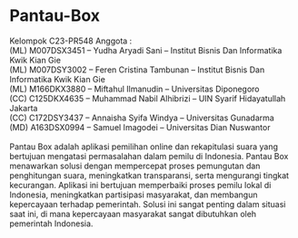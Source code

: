 # Pantau-Box
Kelompok C23-PR548 Anggota :
<br>(ML) M007DSX3451 – Yudha Aryadi Sani – Institut Bisnis Dan Informatika Kwik Kian Gie
<br>(ML) M007DSY3002 – Feren Cristina Tambunan – Institut Bisnis Dan Informatika Kwik Kian Gie
<br>(ML) M166DKX3880 – Miftahul Ilmanudin – Universitas Diponegoro
<br>(CC) C125DKX4635 – Muhammad Nabil Alhibrizi – UIN Syarif Hidayatullah Jakarta
<br>(CC) C172DSY3437 – Annaisha Syifa Windya – Universitas Gunadarma
<br>(MD) A163DSX0994 – Samuel Imagodei – Universitas Dian Nuswantor
<br>
<br>
Pantau Box adalah aplikasi pemilihan online dan rekapitulasi suara yang bertujuan mengatasi permasalahan dalam pemilu di Indonesia. Pantau Box menawarkan solusi dengan mempercepat proses pemungutan dan penghitungan suara, meningkatkan transparansi, serta mengurangi tingkat kecurangan. Aplikasi ini bertujuan memperbaiki proses pemilu lokal di Indonesia, meningkatkan partisipasi masyarakat, dan membangun kepercayaan terhadap pemerintah. Solusi ini sangat penting dalam situasi saat ini, di mana kepercayaan masyarakat sangat dibutuhkan oleh pemerintah Indonesia.
